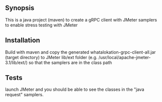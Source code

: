 ## Synopsis

This is a java project (maven) to create a gRPC client with JMeter samplers to enable stress testing with JMeter

## Installation

Build with maven and copy the generated  whatalokation-grpc-client-all.jar (target directory) to JMeter lib/ext folder (e.g. /usr/local/apache-jmeter-3.1/lib/ext/) so that the samplers are in the class path


## Tests
launch JMeter and you should be able to see the classes in the "java request" samplers.

